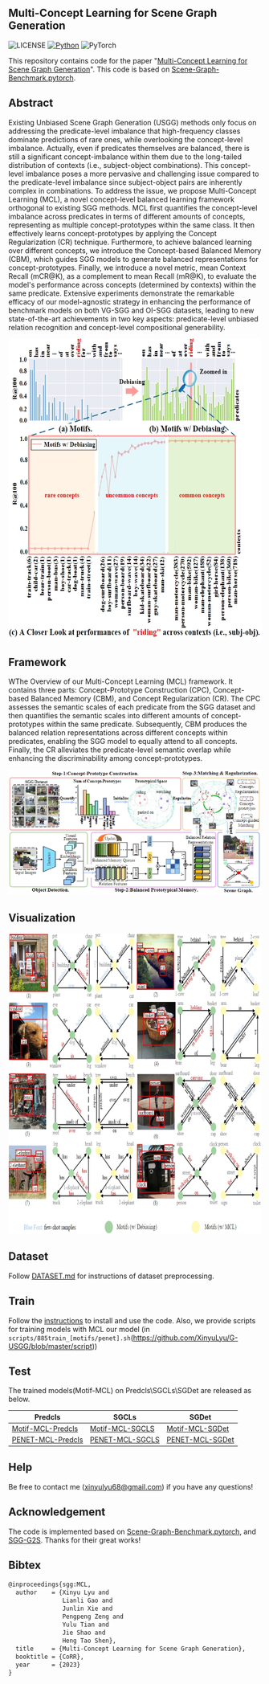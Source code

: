 ## Multi-Concept Learning for Scene Graph Generation

![LICENSE](https://img.shields.io/badge/license-MIT-green)
[![Python](https://img.shields.io/badge/python-3.7-blue.svg)](https://www.python.org/)
![PyTorch](https://img.shields.io/badge/pytorch-1.2.0-%237732a8)

This repository contains code for the paper "[Multi-Concept Learning for Scene Graph Generation](https://arxiv.org/pdf/2308.04802)". This code is based on [Scene-Graph-Benchmark.pytorch](https://github.com/KaihuaTang/Scene-Graph-Benchmark.pytorch). 

## Abstract

Existing Unbiased Scene Graph Generation (USGG) methods only focus on addressing the predicate-level imbalance that high-frequency classes dominate predictions of rare ones, while overlooking the concept-level imbalance.
Actually, even if predicates themselves are balanced, there is still a significant concept-imbalance within them due to the long-tailed distribution of contexts (i.e., subject-object combinations). 
This concept-level imbalance poses a more pervasive and challenging issue compared to the predicate-level imbalance since subject-object pairs are inherently complex in combinations.
To address the issue, we propose Multi-Concept Learning (MCL), a novel concept-level balanced learning framework orthogonal to existing SGG methods.
MCL first quantifies the concept-level imbalance across predicates in terms of different amounts of concepts, representing as multiple concept-prototypes within the same class.
It then effectively learns concept-prototypes by applying the Concept Regularization (CR) technique. 
Furthermore, to achieve balanced learning over different concepts, we introduce the Concept-based Balanced Memory (CBM), which guides SGG models to generate balanced representations for concept-prototypes.
Finally, we introduce a novel metric, mean Context Recall (mCR@K), as a complement to mean Recall (mR@K), to evaluate the model's performance across concepts (determined by contexts) within the same predicate. 
Extensive experiments demonstrate the remarkable efficacy of our model-agnostic strategy in enhancing the performance of benchmark models on both VG-SGG and OI-SGG datasets, leading to new state-of-the-art achievements in two key aspects: predicate-level unbiased relation recognition and concept-level compositional generability. 
<div align=center><img height="600" width="600"  src=abstract.png></div>

## Framework
WThe Overview of our Multi-Concept Learning (MCL) framework. It contains three parts: Concept-Prototype Construction (CPC), Concept-based Balanced Memory (CBM), and Concept Regularization (CR). The CPC assesses the semantic scales of each predicate from the SGG dataset and then quantifies the semantic scales into different amounts of concept-prototypes within the same predicate. Subsequently, CBM produces the balanced relation representations across different concepts within predicates, enabling the SGG model to equally attend to all concepts. Finally, the CR alleviates the predicate-level semantic overlap while enhancing the discriminability among concept-prototypes.
<div align=center><img src=framework.png></div>

## Visualization
<div align=center><img  height="600" width="800" src=visual_sp-1.png></div>


## Dataset
Follow [DATASET.md](DATASET.md) for instructions of dataset preprocessing.

## Train
Follow the [instructions](https://github.com/KaihuaTang/Scene-Graph-Benchmark.pytorch) to install and use the code. Also, we provide scripts for training models with MCL our model (in `scripts/885train_[motifs/penet].sh`(https://github.com/XinyuLyu/G-USGG/blob/master/script))
    
## Test
The trained models(Motif-MCL) on Predcls\SGCLs\SGDet are released as below. 


| Predcls                                                                          | SGCLs                                                                                                                                                            | SGDet                                                                                                                                                           |
|----------------------------------------------------------------------------------|------------------------------------------------------------------------------------------------------------------------------------------------------------------|-----------------------------------------------------------------------------------------------------------------------------------------------------------------|
| [Motif-MCL-Predcls](https://1drv.ms/f/s!Amlnn8hF2cFdgul3oSr1pHfa7eJCKA?e=1czlAO) | [Motif-MCL-SGCLS](https://1drv.ms/f/s!Amlnn8hF2cFdgul5g5ZxuviLtp5YMA?e=JYhsTy) | [Motif-MCL-SGDet](https://1drv.ms/f/s!Amlnn8hF2cFdgul4LohJW7XzV_1SEw?e=YZKlXA) |
| [PENET-MCL-Predcls](https://1drv.ms/f/s!Amlnn8hF2cFdgus0BONrnahY3OpRCA?e=dm8Wn3) | [PENET-MCL-SGCLS](https://1drv.ms/f/s!Amlnn8hF2cFdgus1a1kaNS_BWL1jjg?e=yyaJut) | [PENET-MCL-SGDet](https://1drv.ms/f/s!Amlnn8hF2cFdgus2w5OHlxVFyNJDyQ?e=eZAkZ8) |

## Help
Be free to contact me (xinyulyu68@gmail.com) if you have any questions!

## Acknowledgement
The code is implemented based on [Scene-Graph-Benchmark.pytorch](https://github.com/KaihuaTang/Scene-Graph-Benchmark.pytorch), and [SGG-G2S](https://github.com/ZhuGeKongKong/SGG-G2S). Thanks for their great works! 

## Bibtex

```
@inproceedings{sgg:MCL,
  author    = {Xinyu Lyu and
               Lianli Gao and
               Junlin Xie and
               Pengpeng Zeng and
               Yulu Tian and
               Jie Shao and 
               Heng Tao Shen},
  title     = {Multi-Concept Learning for Scene Graph Generation},
  booktitle = {CoRR},
  year      = {2023}
}
```
